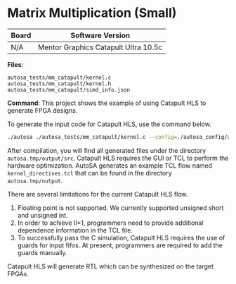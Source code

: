 # Matrix Multiplication (Small)

Board        | Software Version
-------------|-----------------
N/A | Mentor Graphics Catapult Ultra 10.5c

__Files__:
```
autosa_tests/mm_catapult/kernel.c
autosa_tests/mm_catapult/kernel.h
autosa_tests/mm_catapult/simd_info.json
```

__Command__:
This project shows the example of using Catapult HLS to generate FPGA designs.

To generate the input code for Catapult HLS, use the command below.
```bash
./autosa ./autosa_tests/mm_catapult/kernel.c --config=./autosa_config/autosa_config.json --target=autosa_catapult_c --output-dir=./autosa.tmp/output --sa-sizes="{kernel[]->space_time[3];kernel[]->array_part[16,16,16];kernel[]->latency[8,8];kernel[]->simd[2]}" --simd-info=./autosa_tests/mm/simd_info.json --host-serialize
```

After compilation, you will find all generated files under the directory `autosa.tmp/output/src`.
Catapult HLS requires the GUI or TCL to perform the hardware optimization. AutoSA generates an example TCL flow named `kernel_directives.tcl` that can be found in the directory `autosa.tmp/output`.

There are several limitations for the current Catapult HLS flow.
1. Floating point is not supported. We currently supported unsigned short and unsigned int.
2. In order to achieve II=1, programmers need to provide additional dependence information in the TCL file.
3. To successfully pass the C simulation, Catapult HLS requires the use of guards for input fifos. At present, programmers are required to add the guards manually.

Catapult HLS will generate RTL which can be synthesized on the target FPGAs.
